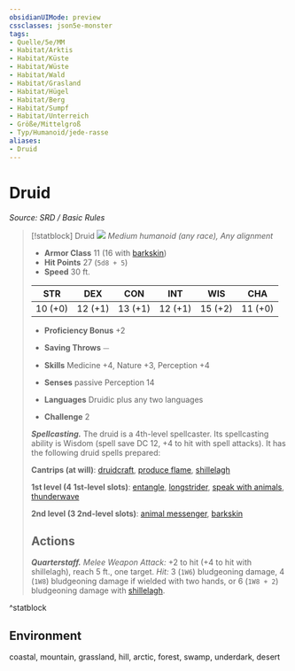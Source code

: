 ```yaml
---
obsidianUIMode: preview
cssclasses: json5e-monster
tags:
- Quelle/5e/MM
- Habitat/Arktis
- Habitat/Küste
- Habitat/Wüste
- Habitat/Wald
- Habitat/Grasland
- Habitat/Hügel
- Habitat/Berg
- Habitat/Sumpf
- Habitat/Unterreich
- Größe/Mittelgroß
- Typ/Humanoid/jede-rasse
aliases:
- Druid
---
```

# Druid
*Source: SRD / Basic Rules*  

> [!statblock] Druid
> ![](compendium/bestiary/humanoid/token/druid.png#token)
> *Medium humanoid (any race), Any alignment*
> 
> - **Armor Class** 11  (16 with [barkskin](compendium/spells/barkskin.md))
> - **Hit Points** 27 (`5d8 + 5`)
> - **Speed** 30 ft.
> 
> |STR|DEX|CON|INT|WIS|CHA|
> |:---:|:---:|:---:|:---:|:---:|:---:|
> |10 (+0)|12 (+1)|13 (+1)|12 (+1)|15 (+2)|11 (+0)|
> 
> - **Proficiency Bonus** +2
> - **Saving Throws** ⏤
> - **Skills** Medicine +4, Nature +3, Perception +4
> - **Senses** passive Perception 14
> 
> - **Languages** Druidic plus any two languages
> - **Challenge** 2
> 
> ***Spellcasting.*** The druid is a 4th-level spellcaster. Its spellcasting ability is Wisdom (spell save DC 12, +4 to hit with spell attacks). It has the following druid spells prepared:
> 
> **Cantrips (at will)**: [druidcraft](compendium/spells/druidcraft.md), [produce flame](compendium/spells/produce-flame.md), [shillelagh](compendium/spells/shillelagh.md)
> 
> **1st level (4 1st-level slots)**: [entangle](compendium/spells/entangle.md), [longstrider](compendium/spells/longstrider.md), [speak with animals](compendium/spells/speak-with-animals.md), [thunderwave](compendium/spells/thunderwave.md)
> 
> **2nd level (3 2nd-level slots)**: [animal messenger](compendium/spells/animal-messenger.md), [barkskin](compendium/spells/barkskin.md)
> 
> ## Actions
> 
> ***Quarterstaff.*** *Melee Weapon Attack:* +2 to hit (+4 to hit with shillelagh), reach 5 ft., one target. *Hit:* 3 (`1W6`) bludgeoning damage, 4 (`1W8`) bludgeoning damage if wielded with two hands, or 6 (`1W8 + 2`) bludgeoning damage with [shillelagh](compendium/spells/shillelagh.md).

^statblock

## Environment

coastal, mountain, grassland, hill, arctic, forest, swamp, underdark, desert
